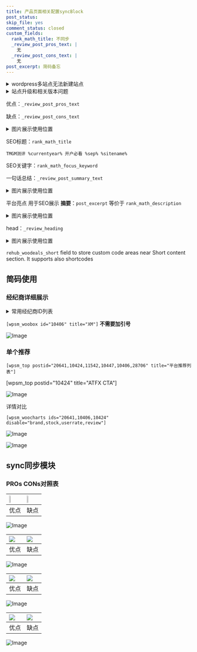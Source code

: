 ```yaml
---
title: 产品页面相关配置syncBlock
post_status: 
skip_file: yes
comment_status: closed
custom_fields:
  rank_math_title: 不同步
  _review_post_pros_text: |
    无
  _review_post_cons_text: |
    无
post_excerpt: 简码备忘
---
```

<details><summary>wordpress多站点无法新建站点</summary>

<li>和报错需要清理cookies一样的原因</li>
<li>wp-config.php里面<code>define( 'SUBDOMAIN_INSTALL', false );//子域名安装</code></li>
<li>新建子站点是用<code>define( 'SUBDOMAIN_INSTALL', true);//子域名安装</code> 完成以后，改成<code>false</code></li>
</details>

<details><summary>站点升级和相关版本问题</summary>

<p>wordpress：5.9.9
woocommerce：7.5.1
出现问题的地方：主题选项里面>><strong>Product layout >>compact style</strong></p>
<p>如何出现没有用过的字段 导致无法保存。先导出配置 然后进行修改，后面再次恢复即可。</p>
<p>出现部分字段无法显示时，需要返回默认布局后，对产品进行保存就好了。</p>
<p></p>
</details>

优点：`_review_post_pros_text`

缺点：`_review_post_cons_text`

<details><summary>图片展示使用位置</summary>

<img src="https://prod-files-secure.s3.us-west-2.amazonaws.com/39ed1227-6d7d-4570-be36-9ccd4a2c4241/f51d3d83-55d4-4bdf-9604-f37ec77ab556/Untitled.png?X-Amz-Algorithm=AWS4-HMAC-SHA256&X-Amz-Content-Sha256=UNSIGNED-PAYLOAD&X-Amz-Credential=ASIAZI2LB4667IEYSNM2%2F20250319%2Fus-west-2%2Fs3%2Faws4_request&X-Amz-Date=20250319T105517Z&X-Amz-Expires=3600&X-Amz-Security-Token=IQoJb3JpZ2luX2VjEBsaCXVzLXdlc3QtMiJIMEYCIQDxRY5eUiuR33eDLkjREKHP58O%2Bxu1E3zOwxRpf2GD3ngIhANx%2BZIWzrbGgqGNLXEBsKizX1zp7XL7SCPQ8K4zdxEQbKv8DCHQQABoMNjM3NDIzMTgzODA1IgxexhO8BUZK2tRNahIq3AOePwpks71I4vjRk08PdrAQUpeUxqWny%2Be6ihnbqRdmF0h0ioA%2B5sC%2FtxqBaa024VPFpN636sJ8na4R82I9LRjXSxs1odSHCCSSrJ6tNaRqf7lGgv89xhD9ZJiZjpsiNZ1rqHFVcV93Q2r2g5VRISgFZcPZWxKoqh24SApD13I2Cq5KwTm0kdh21itwU0JhtZ%2FmB6n%2FpvjgegwHK5oSbCY9bXdWz4zUFHvlSC0PY2%2BJDLlhbobCidsbEwaj78T0qOikziUb6ru3hjUsi6q31KdJAbK8epEUB8Fk0VhfgVzXYMe9D3O9LnymsZ32Apx3JCPT3CwVL52WG3iDQoVQBM5c8Ny2wmXj%2BzT64Qhnu%2FJwp6%2FbTRtuOxlqcPGjIxbeTBIGC9m73SUNnJK421KcNB9NZflHOHPZKCdHZ5TndrtkuSx5AI%2Fyxb85aaxxUt1O%2B%2F3htK3h45KYISktp69eJoz6xrGHEqqQIOlHVwSWDAjX2W1xy51Uq5AywTqNFKB1OJg7X3HSBuE9BdE%2FtkxCUiwxP7nzTmWt%2FalqVoAPG%2FrWqX3af1puN4yWVPRyyEjofY4Ah2tWNwl3pVf1zSxkirXRd4j7n7nFDQkhHmbsNPGY97ACfWT5l1rz9eceRjDFv%2Bq%2BBjqkAZEN6wLi7BSa5VONy%2FrU7FKncddbLundjItoKaGeRUmunqHJveNtVVsj239gMHrASoRWY7XqHnm3ymFfyEXAw8bqVxxx8gsCgnXUL%2FOEAfboc6pbQzMC9a6QqDH%2BAJkSXq11Ev0vhI4kdU%2BoVdyedsl2onorq%2BNyhso7D9uRKuNuMCAqSW4uJR5UwqnVnUVifnpSs6mqP8QJl7dFlEAIFWQIcLAM&X-Amz-Signature=169fe235e2e6a38b3acf29bf84ab91a984a140688295ecae61d8608864f55eec&X-Amz-SignedHeaders=host&x-id=GetObject" alt="Image">
</details>

SEO标题：`rank_math_title`

`TMGM测评 %currentyear% 开户必看 %sep% %sitename%`

SEO关键字：`rank_math_focus_keyword`

一句话总结：`_review_post_summary_text`

<details><summary>图片展示使用位置</summary>

<img src="https://prod-files-secure.s3.us-west-2.amazonaws.com/39ed1227-6d7d-4570-be36-9ccd4a2c4241/4b96a922-296c-4f4e-8630-d1c870cbce01/Untitled.png?X-Amz-Algorithm=AWS4-HMAC-SHA256&X-Amz-Content-Sha256=UNSIGNED-PAYLOAD&X-Amz-Credential=ASIAZI2LB466TPO7Y46O%2F20250319%2Fus-west-2%2Fs3%2Faws4_request&X-Amz-Date=20250319T105517Z&X-Amz-Expires=3600&X-Amz-Security-Token=IQoJb3JpZ2luX2VjEBsaCXVzLXdlc3QtMiJGMEQCIFCYic%2BR7hWMpn%2FP1wVxruF0n%2Fc0S84WgIjePRtl%2FgXeAiAOfLl1d2j4Z%2FQUKW1uL7XVWhiPpbtdcS5ss0sr1yrfsSr%2FAwh0EAAaDDYzNzQyMzE4MzgwNSIMlFhqhq7VWCSqgLEaKtwDIpdCoqrFVfRa0aTrkOlvIc%2FtM8Zjsutxld7qfl676I10f7UW5ygqyYwX3YB8nYfQ%2F2Wzg1uQIS4htZr60h6Aa1vTR8fhWv1NWJ5wQlYWFKpVj06gWPROG9k%2BzbAs4yjjvotNfujYmHHGC99gzRyGqoacf8SjiOJi9rjOsaaNhxCtjS9xfX7MVfRjdpAGspkitx5vhjOqYgjGxKaTVI%2BEhsEagu2KNHfb44kTskCTqXHS64hpDOmabmL131X7VHIZUPPjaxODHUQPe3ZGKkS5uwwkJSP%2FZbIqImVsrgDSv9Uf3cr6ntt4CmTC5l8WjI3VynRtG7HtMDrJ%2F34S90RztJjwAmQk3Y2NPS3JqeUFo%2BCCQJKYfs0Yw7EiHl6WuS3rHrMS7bLMUz5UZQMrmPKofYVUYB%2FJss3aYIV%2FIRdzRuQq9k75l1pE2LlZewJQvWt1jm00Nig%2Bsk20HvXSBposdEnkUHuGkMSuyBbxSQJqhgIwPGrPbSTsZsuhtAZSxmzLX6R%2F4wNR5lF1%2FuJPkjio29it7vNpg9j6nsXUB4Kh%2ByVBKocISHci6FW4HGXMykPM6ylGkGQgjMKLi7qP49aBjQSWfJKSw5vuH6AheUrLF2ygITIslUuut5jmB1Uwz7%2FqvgY6pgEF%2B9QybnLYBNIfYAn0c8zaUToL5eZAOxKBxm4mWEQc4KlNNBgLKwFH5clvUwkujDpYe92icBUKzLZPczJCA6K9YyRl8OVeGJ34gTGQ%2Fo%2FgEf8AqhZGae3FLmO6WqTwA5E%2Fap0vWt3IHD0Tm2rt%2B0NQgJUIktAs903QzmwS6tGj%2FtCihTOZYqgBwlP8dS7oxHB3TPQqNVtOco0uVwD0ir5W5MqLpsVL&X-Amz-Signature=0ae6938fcba610f491be81b15df5462afc2e8f6ddd05360e484f7f1ffd654709&X-Amz-SignedHeaders=host&x-id=GetObject" alt="Image">
</details>

平台亮点 用于SEO展示 **摘要**：`post_excerpt`  等价于 `rank_math_description`

<details><summary>图片展示使用位置</summary>

<img src="https://prod-files-secure.s3.us-west-2.amazonaws.com/39ed1227-6d7d-4570-be36-9ccd4a2c4241/1ee11f63-b60a-4dfe-a7a7-d58ff23b5d88/Untitled.png?X-Amz-Algorithm=AWS4-HMAC-SHA256&X-Amz-Content-Sha256=UNSIGNED-PAYLOAD&X-Amz-Credential=ASIAZI2LB466REPYTN7M%2F20250319%2Fus-west-2%2Fs3%2Faws4_request&X-Amz-Date=20250319T105517Z&X-Amz-Expires=3600&X-Amz-Security-Token=IQoJb3JpZ2luX2VjEBsaCXVzLXdlc3QtMiJIMEYCIQDRQ%2FOW%2BfAy69TfCRxVlgjEVHGYqkFxBRQ%2BhHTCjqzyNgIhAMTLMnY0v1I4v2V0ky16l8JCBLLfwXiMzmM23oA1sX9BKv8DCHQQABoMNjM3NDIzMTgzODA1IgybXU1pg6P4yJ5vHxEq3ANnZTjiiF8%2B5s0rIp3hL%2FOmrmD0xd4ZR%2BdA5WsLrMA7iiSOdPL4h928ik5Qr7NENObT%2BvnyZ4Arwzo%2FEFXVLu464TkI38i%2BqoaZWAVHW9ImnHuDxqG5lZOwL2tC2%2BxC4DQwqzFqT2YbSMco7wdm26qRfgmSHarf%2FpoW4eYpDjawqXc2m3YY7h8MEKSxnWCNvth6Wft0OtiSWk4W8Mc6WoCpjj2qmiQ%2FsCvZ0xIEi0aAxJ%2FiJQvkbX8gzUHlBRCUMZH6QMzBrLIUhynVFYpHS5s%2Bfk4uDaQx3sfTE4jEAG8LGF4AtsqXTpYYVdbSdsCI%2F4oeJ7NnT6g07CajqJUTf7PHtGjXEOI%2BVxjfC1%2B3YpVff4toHEJwg0vTEk1vHjHLR8AvacReoz%2B1ofZhgKFlJoGy8QHq0pUdR5YfXFsvXjnZS8ZAmMiYS7scFBFPqPEkIg0fpaG079GdaQ5BkwnldmJhP4w7x8cZF3sVvZruvZBhSWIThAehnqMDOdUKGgdKV10BkdtJ%2BL7xHGlmK3vY7%2BJL1gweZPpUiFnoIgpHWQHnZfS8qCAk1srizvXlhA9SzGRGDIS7QpE3MxPDDUfysYW8S5YtSqFm6DRXFgA8OnzBkUSTz5P8ZXsyzXh5rTDSv%2Bq%2BBjqkAfFr4WbM3Bs09NZaBn%2BbmYwGhNYduJpPN85iJOkcJK9C5KvDwYs0ICB8BAuJz7KmQrvEpOKJ%2BYgP5MyjMeXI7w4pfRqIXNXMnzXHShTwF1vTKger4vVlw65ABIKRBa%2B3lLTFE29pafub%2F5ANE%2Fhb8M83IbSpImH%2B8VvxI9c5eRGXMMxHqwGy6r92OLhC2vLsFDbjM%2FdCLhFg%2BraVpDG85%2BOFzd7C&X-Amz-Signature=1b14176fceb805ee1156a36fb1b1a54cf1476f4b74ee8c26133fd5b087e8ea26&X-Amz-SignedHeaders=host&x-id=GetObject" alt="Image">
<img src="https://prod-files-secure.s3.us-west-2.amazonaws.com/39ed1227-6d7d-4570-be36-9ccd4a2c4241/ad4118b5-78d8-4fbe-801e-3b29b5d99c01/Untitled.png?X-Amz-Algorithm=AWS4-HMAC-SHA256&X-Amz-Content-Sha256=UNSIGNED-PAYLOAD&X-Amz-Credential=ASIAZI2LB466REPYTN7M%2F20250319%2Fus-west-2%2Fs3%2Faws4_request&X-Amz-Date=20250319T105517Z&X-Amz-Expires=3600&X-Amz-Security-Token=IQoJb3JpZ2luX2VjEBsaCXVzLXdlc3QtMiJIMEYCIQDRQ%2FOW%2BfAy69TfCRxVlgjEVHGYqkFxBRQ%2BhHTCjqzyNgIhAMTLMnY0v1I4v2V0ky16l8JCBLLfwXiMzmM23oA1sX9BKv8DCHQQABoMNjM3NDIzMTgzODA1IgybXU1pg6P4yJ5vHxEq3ANnZTjiiF8%2B5s0rIp3hL%2FOmrmD0xd4ZR%2BdA5WsLrMA7iiSOdPL4h928ik5Qr7NENObT%2BvnyZ4Arwzo%2FEFXVLu464TkI38i%2BqoaZWAVHW9ImnHuDxqG5lZOwL2tC2%2BxC4DQwqzFqT2YbSMco7wdm26qRfgmSHarf%2FpoW4eYpDjawqXc2m3YY7h8MEKSxnWCNvth6Wft0OtiSWk4W8Mc6WoCpjj2qmiQ%2FsCvZ0xIEi0aAxJ%2FiJQvkbX8gzUHlBRCUMZH6QMzBrLIUhynVFYpHS5s%2Bfk4uDaQx3sfTE4jEAG8LGF4AtsqXTpYYVdbSdsCI%2F4oeJ7NnT6g07CajqJUTf7PHtGjXEOI%2BVxjfC1%2B3YpVff4toHEJwg0vTEk1vHjHLR8AvacReoz%2B1ofZhgKFlJoGy8QHq0pUdR5YfXFsvXjnZS8ZAmMiYS7scFBFPqPEkIg0fpaG079GdaQ5BkwnldmJhP4w7x8cZF3sVvZruvZBhSWIThAehnqMDOdUKGgdKV10BkdtJ%2BL7xHGlmK3vY7%2BJL1gweZPpUiFnoIgpHWQHnZfS8qCAk1srizvXlhA9SzGRGDIS7QpE3MxPDDUfysYW8S5YtSqFm6DRXFgA8OnzBkUSTz5P8ZXsyzXh5rTDSv%2Bq%2BBjqkAfFr4WbM3Bs09NZaBn%2BbmYwGhNYduJpPN85iJOkcJK9C5KvDwYs0ICB8BAuJz7KmQrvEpOKJ%2BYgP5MyjMeXI7w4pfRqIXNXMnzXHShTwF1vTKger4vVlw65ABIKRBa%2B3lLTFE29pafub%2F5ANE%2Fhb8M83IbSpImH%2B8VvxI9c5eRGXMMxHqwGy6r92OLhC2vLsFDbjM%2FdCLhFg%2BraVpDG85%2BOFzd7C&X-Amz-Signature=bf5720faf77f926d9f8cb93263350c806409027f427eab960e15fd70ff213267&X-Amz-SignedHeaders=host&x-id=GetObject" alt="Image">
<img src="https://prod-files-secure.s3.us-west-2.amazonaws.com/39ed1227-6d7d-4570-be36-9ccd4a2c4241/a38cf7c9-a79c-4b64-9e94-13589fe0758b/Untitled.png?X-Amz-Algorithm=AWS4-HMAC-SHA256&X-Amz-Content-Sha256=UNSIGNED-PAYLOAD&X-Amz-Credential=ASIAZI2LB466REPYTN7M%2F20250319%2Fus-west-2%2Fs3%2Faws4_request&X-Amz-Date=20250319T105517Z&X-Amz-Expires=3600&X-Amz-Security-Token=IQoJb3JpZ2luX2VjEBsaCXVzLXdlc3QtMiJIMEYCIQDRQ%2FOW%2BfAy69TfCRxVlgjEVHGYqkFxBRQ%2BhHTCjqzyNgIhAMTLMnY0v1I4v2V0ky16l8JCBLLfwXiMzmM23oA1sX9BKv8DCHQQABoMNjM3NDIzMTgzODA1IgybXU1pg6P4yJ5vHxEq3ANnZTjiiF8%2B5s0rIp3hL%2FOmrmD0xd4ZR%2BdA5WsLrMA7iiSOdPL4h928ik5Qr7NENObT%2BvnyZ4Arwzo%2FEFXVLu464TkI38i%2BqoaZWAVHW9ImnHuDxqG5lZOwL2tC2%2BxC4DQwqzFqT2YbSMco7wdm26qRfgmSHarf%2FpoW4eYpDjawqXc2m3YY7h8MEKSxnWCNvth6Wft0OtiSWk4W8Mc6WoCpjj2qmiQ%2FsCvZ0xIEi0aAxJ%2FiJQvkbX8gzUHlBRCUMZH6QMzBrLIUhynVFYpHS5s%2Bfk4uDaQx3sfTE4jEAG8LGF4AtsqXTpYYVdbSdsCI%2F4oeJ7NnT6g07CajqJUTf7PHtGjXEOI%2BVxjfC1%2B3YpVff4toHEJwg0vTEk1vHjHLR8AvacReoz%2B1ofZhgKFlJoGy8QHq0pUdR5YfXFsvXjnZS8ZAmMiYS7scFBFPqPEkIg0fpaG079GdaQ5BkwnldmJhP4w7x8cZF3sVvZruvZBhSWIThAehnqMDOdUKGgdKV10BkdtJ%2BL7xHGlmK3vY7%2BJL1gweZPpUiFnoIgpHWQHnZfS8qCAk1srizvXlhA9SzGRGDIS7QpE3MxPDDUfysYW8S5YtSqFm6DRXFgA8OnzBkUSTz5P8ZXsyzXh5rTDSv%2Bq%2BBjqkAfFr4WbM3Bs09NZaBn%2BbmYwGhNYduJpPN85iJOkcJK9C5KvDwYs0ICB8BAuJz7KmQrvEpOKJ%2BYgP5MyjMeXI7w4pfRqIXNXMnzXHShTwF1vTKger4vVlw65ABIKRBa%2B3lLTFE29pafub%2F5ANE%2Fhb8M83IbSpImH%2B8VvxI9c5eRGXMMxHqwGy6r92OLhC2vLsFDbjM%2FdCLhFg%2BraVpDG85%2BOFzd7C&X-Amz-Signature=3a574cb3bef86bc89e96267607e0077221ad982575427f45c2da74252d12e755&X-Amz-SignedHeaders=host&x-id=GetObject" alt="Image">
<img src="https://prod-files-secure.s3.us-west-2.amazonaws.com/39ed1227-6d7d-4570-be36-9ccd4a2c4241/7da6fc1e-d2ac-42ae-8c75-cb5749aa18f6/Untitled.png?X-Amz-Algorithm=AWS4-HMAC-SHA256&X-Amz-Content-Sha256=UNSIGNED-PAYLOAD&X-Amz-Credential=ASIAZI2LB466REPYTN7M%2F20250319%2Fus-west-2%2Fs3%2Faws4_request&X-Amz-Date=20250319T105517Z&X-Amz-Expires=3600&X-Amz-Security-Token=IQoJb3JpZ2luX2VjEBsaCXVzLXdlc3QtMiJIMEYCIQDRQ%2FOW%2BfAy69TfCRxVlgjEVHGYqkFxBRQ%2BhHTCjqzyNgIhAMTLMnY0v1I4v2V0ky16l8JCBLLfwXiMzmM23oA1sX9BKv8DCHQQABoMNjM3NDIzMTgzODA1IgybXU1pg6P4yJ5vHxEq3ANnZTjiiF8%2B5s0rIp3hL%2FOmrmD0xd4ZR%2BdA5WsLrMA7iiSOdPL4h928ik5Qr7NENObT%2BvnyZ4Arwzo%2FEFXVLu464TkI38i%2BqoaZWAVHW9ImnHuDxqG5lZOwL2tC2%2BxC4DQwqzFqT2YbSMco7wdm26qRfgmSHarf%2FpoW4eYpDjawqXc2m3YY7h8MEKSxnWCNvth6Wft0OtiSWk4W8Mc6WoCpjj2qmiQ%2FsCvZ0xIEi0aAxJ%2FiJQvkbX8gzUHlBRCUMZH6QMzBrLIUhynVFYpHS5s%2Bfk4uDaQx3sfTE4jEAG8LGF4AtsqXTpYYVdbSdsCI%2F4oeJ7NnT6g07CajqJUTf7PHtGjXEOI%2BVxjfC1%2B3YpVff4toHEJwg0vTEk1vHjHLR8AvacReoz%2B1ofZhgKFlJoGy8QHq0pUdR5YfXFsvXjnZS8ZAmMiYS7scFBFPqPEkIg0fpaG079GdaQ5BkwnldmJhP4w7x8cZF3sVvZruvZBhSWIThAehnqMDOdUKGgdKV10BkdtJ%2BL7xHGlmK3vY7%2BJL1gweZPpUiFnoIgpHWQHnZfS8qCAk1srizvXlhA9SzGRGDIS7QpE3MxPDDUfysYW8S5YtSqFm6DRXFgA8OnzBkUSTz5P8ZXsyzXh5rTDSv%2Bq%2BBjqkAfFr4WbM3Bs09NZaBn%2BbmYwGhNYduJpPN85iJOkcJK9C5KvDwYs0ICB8BAuJz7KmQrvEpOKJ%2BYgP5MyjMeXI7w4pfRqIXNXMnzXHShTwF1vTKger4vVlw65ABIKRBa%2B3lLTFE29pafub%2F5ANE%2Fhb8M83IbSpImH%2B8VvxI9c5eRGXMMxHqwGy6r92OLhC2vLsFDbjM%2FdCLhFg%2BraVpDG85%2BOFzd7C&X-Amz-Signature=c8452105dcf53e4b4841ef327f79e0debcb832597f6449c6d65712d3179546c1&X-Amz-SignedHeaders=host&x-id=GetObject" alt="Image">
<img src="https://prod-files-secure.s3.us-west-2.amazonaws.com/39ed1227-6d7d-4570-be36-9ccd4a2c4241/7e97f40a-eaee-47f5-b2f9-475f96808fa7/Untitled.png?X-Amz-Algorithm=AWS4-HMAC-SHA256&X-Amz-Content-Sha256=UNSIGNED-PAYLOAD&X-Amz-Credential=ASIAZI2LB466REPYTN7M%2F20250319%2Fus-west-2%2Fs3%2Faws4_request&X-Amz-Date=20250319T105517Z&X-Amz-Expires=3600&X-Amz-Security-Token=IQoJb3JpZ2luX2VjEBsaCXVzLXdlc3QtMiJIMEYCIQDRQ%2FOW%2BfAy69TfCRxVlgjEVHGYqkFxBRQ%2BhHTCjqzyNgIhAMTLMnY0v1I4v2V0ky16l8JCBLLfwXiMzmM23oA1sX9BKv8DCHQQABoMNjM3NDIzMTgzODA1IgybXU1pg6P4yJ5vHxEq3ANnZTjiiF8%2B5s0rIp3hL%2FOmrmD0xd4ZR%2BdA5WsLrMA7iiSOdPL4h928ik5Qr7NENObT%2BvnyZ4Arwzo%2FEFXVLu464TkI38i%2BqoaZWAVHW9ImnHuDxqG5lZOwL2tC2%2BxC4DQwqzFqT2YbSMco7wdm26qRfgmSHarf%2FpoW4eYpDjawqXc2m3YY7h8MEKSxnWCNvth6Wft0OtiSWk4W8Mc6WoCpjj2qmiQ%2FsCvZ0xIEi0aAxJ%2FiJQvkbX8gzUHlBRCUMZH6QMzBrLIUhynVFYpHS5s%2Bfk4uDaQx3sfTE4jEAG8LGF4AtsqXTpYYVdbSdsCI%2F4oeJ7NnT6g07CajqJUTf7PHtGjXEOI%2BVxjfC1%2B3YpVff4toHEJwg0vTEk1vHjHLR8AvacReoz%2B1ofZhgKFlJoGy8QHq0pUdR5YfXFsvXjnZS8ZAmMiYS7scFBFPqPEkIg0fpaG079GdaQ5BkwnldmJhP4w7x8cZF3sVvZruvZBhSWIThAehnqMDOdUKGgdKV10BkdtJ%2BL7xHGlmK3vY7%2BJL1gweZPpUiFnoIgpHWQHnZfS8qCAk1srizvXlhA9SzGRGDIS7QpE3MxPDDUfysYW8S5YtSqFm6DRXFgA8OnzBkUSTz5P8ZXsyzXh5rTDSv%2Bq%2BBjqkAfFr4WbM3Bs09NZaBn%2BbmYwGhNYduJpPN85iJOkcJK9C5KvDwYs0ICB8BAuJz7KmQrvEpOKJ%2BYgP5MyjMeXI7w4pfRqIXNXMnzXHShTwF1vTKger4vVlw65ABIKRBa%2B3lLTFE29pafub%2F5ANE%2Fhb8M83IbSpImH%2B8VvxI9c5eRGXMMxHqwGy6r92OLhC2vLsFDbjM%2FdCLhFg%2BraVpDG85%2BOFzd7C&X-Amz-Signature=6cbf551cefa0b6b17b7825ce6a2da14da9092d3512189ea5fa09229d334e2881&X-Amz-SignedHeaders=host&x-id=GetObject" alt="Image">
</details>

head：`_review_heading`

<details><summary>图片展示使用位置</summary>

<img src="https://prod-files-secure.s3.us-west-2.amazonaws.com/39ed1227-6d7d-4570-be36-9ccd4a2c4241/3a4650ad-9887-415c-889a-edd51fa54f27/Untitled.png?X-Amz-Algorithm=AWS4-HMAC-SHA256&X-Amz-Content-Sha256=UNSIGNED-PAYLOAD&X-Amz-Credential=ASIAZI2LB4662CIYIJLW%2F20250319%2Fus-west-2%2Fs3%2Faws4_request&X-Amz-Date=20250319T105519Z&X-Amz-Expires=3600&X-Amz-Security-Token=IQoJb3JpZ2luX2VjEBsaCXVzLXdlc3QtMiJHMEUCIH82OvgreCGOvIZ0Lx3ovWKhOotUxOHPDTOnEYWgDFZaAiEAnGnjaXzkUetFIcjQwiCdBlId4B0rQzp8yBeIfOLHbzAq%2FwMIdBAAGgw2Mzc0MjMxODM4MDUiDHv5gLtXn3JuJm5XKyrcA2V1E9O%2FafC92XgQ1%2BGwkWgaZ%2FaWiDeXC0uXJ%2FmzIr4MQagK0itjSFWJeuEFEGvHYzbk8t4byNHCzwHjhF3q3o%2BWLOMXdRnOs53Ozwu94YlSB79uwqAHFcXShEGdKYsHyD7n5H3lHTxi7KkFVIoffvz2r4gBz54xsm38vMmzE9tn3LIqIJAtCVYqaOxIT9CIee%2BTPJtEHq7edtV5VNymIAehmJVoGxBK0nIefNwg5HbfVg0RM%2FsDxVhfSzlkNZzKsNMi%2BGXArA8OcStg%2BnPiZFFgw4RTefM9S3Ao6Xk0TpQNKBWI7t10jH%2BdjwJqINLwUkJeOLILKCmgfbuswEF3pKuZU78IZhqsuVqHFbt4C7ujw%2FQJq3%2BPTXIOzdN1Rd1zYqA2oVdqgGF1vj8MkvQUVjb9M1lFKl525YTiDETgupUGcSYQsKqB7iGuweLUlflk%2BXX6DDHrfSe4Waa8fGUI21KEa05QLkTeso01vdg1nDxNLAnKB%2FEtmB06BQne8q4kUykUCTA%2BPYFQ0gcU9kYDAe2JSBPmTBn0F4HnmxmmMty%2Bm8SNwHwDaAMNwX2GqNIgfiPP6bRXtHFUntYyrvoKm4cR5wZ%2BZcmDRo1FHrgPWRLnzpDm%2BSQgq6cEi5GqMJbA6r4GOqUB1okgslr%2F9CPgUuo6Vd9%2Ffw9mLKs8xQ6lNK06SDKbDrlgH4jFz%2FFPrvO6KuOTYZ44oABJ2IgfiXJH8plLW%2B%2FC8jh5h0Yt%2BKGi7MEt4j7ipYpOYYPH%2Bm1qwkmSv%2Bv1i3zJRn7V8a%2BUWtEkRPr96y%2Bra1WfDpqQMc7EjflBxxD1FKyyazddI3rLagdShmJWT7kl2dxGpbqvKpmhSl5pEkpP3ezW8ngQ&X-Amz-Signature=4c0039e36708de4062353c8721a0b91a020cfdfdc4a827cf990528777443a69a&X-Amz-SignedHeaders=host&x-id=GetObject" alt="Image">
</details>

`rehub_woodeals_short`	field to store custom code areas near Short content section. It supports also shortcodes



## 简码使用

### 经纪商详细展示

<details><summary>常用经纪商ID列表</summary>

<pre><code class="php">嘉盛 ===> 20641  [wpsm_woobox id="20641" title="嘉盛"]
易信easymarkets ===> 11542  [wpsm_woobox id="11542" title="易信easymarkets"]
ATFX外汇 ===> 10424  [wpsm_woobox id="10424" title="ATFX"]
XM ===> 10406  [wpsm_woobox id="10406" title="XM"]
TMGM ===> 29622  [wpsm_woobox id="29622" title="TMGM"]
HYCM ===> 10447  [wpsm_woobox id="10447" title="HYCM"]
fpmarkets澳福外汇 ===> 20639  [wpsm_woobox id="20639" title="fpmarkets澳福外汇"]</code></pre>
</details>

`[wpsm_woobox id="10406" title="XM"]` **不需要加引号**

![Image](https://prod-files-secure.s3.us-west-2.amazonaws.com/39ed1227-6d7d-4570-be36-9ccd4a2c4241/4f898f9d-0fa7-4e43-acd3-ac6bc7be575a/Untitled.png?X-Amz-Algorithm=AWS4-HMAC-SHA256&X-Amz-Content-Sha256=UNSIGNED-PAYLOAD&X-Amz-Credential=ASIAZI2LB466YCAJ7MOK%2F20250319%2Fus-west-2%2Fs3%2Faws4_request&X-Amz-Date=20250319T105516Z&X-Amz-Expires=3600&X-Amz-Security-Token=IQoJb3JpZ2luX2VjEBsaCXVzLXdlc3QtMiJHMEUCIQCENekbfmRXDx4H%2BHbe4%2FEA4l9kkDoDOgNBcGnPMLWLEAIgQZksp%2FveaaPuEbnEyM3sf8cyPfccaD6NXsZ0bL3OImsq%2FwMIdBAAGgw2Mzc0MjMxODM4MDUiDASOZqoAR3ZiOrSDUSrcA85RNPKq90Zhyd7peilcbLfH%2BrTUNEMdbA11MTS0Jcvy08oIgoEzk4ogXTjsPRsYGdBPdGYYGfxS58PAvazxt%2B5mz7DjyXjJFJNpUKI1QhSyRu1m7JryeNbQzZsCfGhqwZy6QKcQZIkHcNfGF9qeNzgqa%2FafVMTxW8gTgwHFwOJOf8sZcghvG0dKR%2BM2epcQkp4Rl21g5EGoREC0xRtiWENe021GJmzoeW%2F5pIVbhK1PQGsYsebQrxtQoLzJ4lZI9L0Y2JfZ4z9sXCKhUobCWyZY8FBMIwfLNVllKjadcNwqtH%2FTgLBfJTvWKPI83ru8QSQFgLZ029LCtb5HvWvIU%2FJpHWVWCZcYMIDN7miaJjWrSOa%2BV%2FjrzV5Oyza7HHJ1TvBrIbTVvnJl%2BCCtuyiB5wa3M22iJAqRkotohIfwGhLRk6juvCc4LGCCSWndNNn7D43zGz4ZxLn5G1lYTj71PSlDoslOAKf3ebyP%2BkdX3FZ5YqkyPUXnS19XhiGkUni3AmEHE71YFMdW7h4ez3SCo5tmhuQO6HChQJ74852WqK%2FUuLsgjmA8JC%2BSMJCyx99pcrpMfHz1ICcG2NU1VMPgkdrnDnuq4yNOMy7AMdT8Rrq6CFX6JxhcdNpAV6fdMJa%2F6r4GOqUBZyf9c2Y1QV8%2FzAUvCmcsTKSzqwuFxt5fCQhb83VO9nMcsYUVIhRk7zx5rz2IO9Yil4eZqVrMN6JaYqbZtvbWml3iD29iR%2BgqTG55tdvF5tjVdzRnNgqe2pT5ZMnv52NpxtA3xe0SKHKbDebDnlrI%2F4ur86M2rk6tunT675D2AXGyQDBQmOGKPIOCAb0uFY9usErdPEILxD9ol8z5UqCrCxE0Z%2Fer&X-Amz-Signature=73d5b214dabea8bf5a0fddc08141fa5c7675d154fcee1415248b3044803851c6&X-Amz-SignedHeaders=host&x-id=GetObject)

### 单个推荐
`[wpsm_top postid="20641,10424,11542,10447,10406,28706" title="平台推荐列表"]`

[wpsm_top postid="10424" title="ATFX CTA"]

![Image](https://prod-files-secure.s3.us-west-2.amazonaws.com/39ed1227-6d7d-4570-be36-9ccd4a2c4241/5ac620dc-51a8-48b6-b55d-91f47299193c/Untitled.png?X-Amz-Algorithm=AWS4-HMAC-SHA256&X-Amz-Content-Sha256=UNSIGNED-PAYLOAD&X-Amz-Credential=ASIAZI2LB466YCAJ7MOK%2F20250319%2Fus-west-2%2Fs3%2Faws4_request&X-Amz-Date=20250319T105516Z&X-Amz-Expires=3600&X-Amz-Security-Token=IQoJb3JpZ2luX2VjEBsaCXVzLXdlc3QtMiJHMEUCIQCENekbfmRXDx4H%2BHbe4%2FEA4l9kkDoDOgNBcGnPMLWLEAIgQZksp%2FveaaPuEbnEyM3sf8cyPfccaD6NXsZ0bL3OImsq%2FwMIdBAAGgw2Mzc0MjMxODM4MDUiDASOZqoAR3ZiOrSDUSrcA85RNPKq90Zhyd7peilcbLfH%2BrTUNEMdbA11MTS0Jcvy08oIgoEzk4ogXTjsPRsYGdBPdGYYGfxS58PAvazxt%2B5mz7DjyXjJFJNpUKI1QhSyRu1m7JryeNbQzZsCfGhqwZy6QKcQZIkHcNfGF9qeNzgqa%2FafVMTxW8gTgwHFwOJOf8sZcghvG0dKR%2BM2epcQkp4Rl21g5EGoREC0xRtiWENe021GJmzoeW%2F5pIVbhK1PQGsYsebQrxtQoLzJ4lZI9L0Y2JfZ4z9sXCKhUobCWyZY8FBMIwfLNVllKjadcNwqtH%2FTgLBfJTvWKPI83ru8QSQFgLZ029LCtb5HvWvIU%2FJpHWVWCZcYMIDN7miaJjWrSOa%2BV%2FjrzV5Oyza7HHJ1TvBrIbTVvnJl%2BCCtuyiB5wa3M22iJAqRkotohIfwGhLRk6juvCc4LGCCSWndNNn7D43zGz4ZxLn5G1lYTj71PSlDoslOAKf3ebyP%2BkdX3FZ5YqkyPUXnS19XhiGkUni3AmEHE71YFMdW7h4ez3SCo5tmhuQO6HChQJ74852WqK%2FUuLsgjmA8JC%2BSMJCyx99pcrpMfHz1ICcG2NU1VMPgkdrnDnuq4yNOMy7AMdT8Rrq6CFX6JxhcdNpAV6fdMJa%2F6r4GOqUBZyf9c2Y1QV8%2FzAUvCmcsTKSzqwuFxt5fCQhb83VO9nMcsYUVIhRk7zx5rz2IO9Yil4eZqVrMN6JaYqbZtvbWml3iD29iR%2BgqTG55tdvF5tjVdzRnNgqe2pT5ZMnv52NpxtA3xe0SKHKbDebDnlrI%2F4ur86M2rk6tunT675D2AXGyQDBQmOGKPIOCAb0uFY9usErdPEILxD9ol8z5UqCrCxE0Z%2Fer&X-Amz-Signature=3bcff4e9bb18ac4a0b058a1216dab4442b51c98b919954e6516361a1876498a4&X-Amz-SignedHeaders=host&x-id=GetObject)

详情对比

`[wpsm_woocharts ids="20641,10406,10424" disable="brand,stock,userrate,review"]`

![Image](https://prod-files-secure.s3.us-west-2.amazonaws.com/39ed1227-6d7d-4570-be36-9ccd4a2c4241/bf3ba45f-b9f3-4295-8aef-b4a495fd25f4/Untitled.png?X-Amz-Algorithm=AWS4-HMAC-SHA256&X-Amz-Content-Sha256=UNSIGNED-PAYLOAD&X-Amz-Credential=ASIAZI2LB466YCAJ7MOK%2F20250319%2Fus-west-2%2Fs3%2Faws4_request&X-Amz-Date=20250319T105516Z&X-Amz-Expires=3600&X-Amz-Security-Token=IQoJb3JpZ2luX2VjEBsaCXVzLXdlc3QtMiJHMEUCIQCENekbfmRXDx4H%2BHbe4%2FEA4l9kkDoDOgNBcGnPMLWLEAIgQZksp%2FveaaPuEbnEyM3sf8cyPfccaD6NXsZ0bL3OImsq%2FwMIdBAAGgw2Mzc0MjMxODM4MDUiDASOZqoAR3ZiOrSDUSrcA85RNPKq90Zhyd7peilcbLfH%2BrTUNEMdbA11MTS0Jcvy08oIgoEzk4ogXTjsPRsYGdBPdGYYGfxS58PAvazxt%2B5mz7DjyXjJFJNpUKI1QhSyRu1m7JryeNbQzZsCfGhqwZy6QKcQZIkHcNfGF9qeNzgqa%2FafVMTxW8gTgwHFwOJOf8sZcghvG0dKR%2BM2epcQkp4Rl21g5EGoREC0xRtiWENe021GJmzoeW%2F5pIVbhK1PQGsYsebQrxtQoLzJ4lZI9L0Y2JfZ4z9sXCKhUobCWyZY8FBMIwfLNVllKjadcNwqtH%2FTgLBfJTvWKPI83ru8QSQFgLZ029LCtb5HvWvIU%2FJpHWVWCZcYMIDN7miaJjWrSOa%2BV%2FjrzV5Oyza7HHJ1TvBrIbTVvnJl%2BCCtuyiB5wa3M22iJAqRkotohIfwGhLRk6juvCc4LGCCSWndNNn7D43zGz4ZxLn5G1lYTj71PSlDoslOAKf3ebyP%2BkdX3FZ5YqkyPUXnS19XhiGkUni3AmEHE71YFMdW7h4ez3SCo5tmhuQO6HChQJ74852WqK%2FUuLsgjmA8JC%2BSMJCyx99pcrpMfHz1ICcG2NU1VMPgkdrnDnuq4yNOMy7AMdT8Rrq6CFX6JxhcdNpAV6fdMJa%2F6r4GOqUBZyf9c2Y1QV8%2FzAUvCmcsTKSzqwuFxt5fCQhb83VO9nMcsYUVIhRk7zx5rz2IO9Yil4eZqVrMN6JaYqbZtvbWml3iD29iR%2BgqTG55tdvF5tjVdzRnNgqe2pT5ZMnv52NpxtA3xe0SKHKbDebDnlrI%2F4ur86M2rk6tunT675D2AXGyQDBQmOGKPIOCAb0uFY9usErdPEILxD9ol8z5UqCrCxE0Z%2Fer&X-Amz-Signature=95715b331ac9dcbf094e6a4eea63dc4bca52dfe5cbc4b91592e2fc2ab3386c7b&X-Amz-SignedHeaders=host&x-id=GetObject)

![Image](https://prod-files-secure.s3.us-west-2.amazonaws.com/39ed1227-6d7d-4570-be36-9ccd4a2c4241/30bc56ef-f383-4b48-9768-2ebc9e436ec0/Untitled.png?X-Amz-Algorithm=AWS4-HMAC-SHA256&X-Amz-Content-Sha256=UNSIGNED-PAYLOAD&X-Amz-Credential=ASIAZI2LB466YCAJ7MOK%2F20250319%2Fus-west-2%2Fs3%2Faws4_request&X-Amz-Date=20250319T105516Z&X-Amz-Expires=3600&X-Amz-Security-Token=IQoJb3JpZ2luX2VjEBsaCXVzLXdlc3QtMiJHMEUCIQCENekbfmRXDx4H%2BHbe4%2FEA4l9kkDoDOgNBcGnPMLWLEAIgQZksp%2FveaaPuEbnEyM3sf8cyPfccaD6NXsZ0bL3OImsq%2FwMIdBAAGgw2Mzc0MjMxODM4MDUiDASOZqoAR3ZiOrSDUSrcA85RNPKq90Zhyd7peilcbLfH%2BrTUNEMdbA11MTS0Jcvy08oIgoEzk4ogXTjsPRsYGdBPdGYYGfxS58PAvazxt%2B5mz7DjyXjJFJNpUKI1QhSyRu1m7JryeNbQzZsCfGhqwZy6QKcQZIkHcNfGF9qeNzgqa%2FafVMTxW8gTgwHFwOJOf8sZcghvG0dKR%2BM2epcQkp4Rl21g5EGoREC0xRtiWENe021GJmzoeW%2F5pIVbhK1PQGsYsebQrxtQoLzJ4lZI9L0Y2JfZ4z9sXCKhUobCWyZY8FBMIwfLNVllKjadcNwqtH%2FTgLBfJTvWKPI83ru8QSQFgLZ029LCtb5HvWvIU%2FJpHWVWCZcYMIDN7miaJjWrSOa%2BV%2FjrzV5Oyza7HHJ1TvBrIbTVvnJl%2BCCtuyiB5wa3M22iJAqRkotohIfwGhLRk6juvCc4LGCCSWndNNn7D43zGz4ZxLn5G1lYTj71PSlDoslOAKf3ebyP%2BkdX3FZ5YqkyPUXnS19XhiGkUni3AmEHE71YFMdW7h4ez3SCo5tmhuQO6HChQJ74852WqK%2FUuLsgjmA8JC%2BSMJCyx99pcrpMfHz1ICcG2NU1VMPgkdrnDnuq4yNOMy7AMdT8Rrq6CFX6JxhcdNpAV6fdMJa%2F6r4GOqUBZyf9c2Y1QV8%2FzAUvCmcsTKSzqwuFxt5fCQhb83VO9nMcsYUVIhRk7zx5rz2IO9Yil4eZqVrMN6JaYqbZtvbWml3iD29iR%2BgqTG55tdvF5tjVdzRnNgqe2pT5ZMnv52NpxtA3xe0SKHKbDebDnlrI%2F4ur86M2rk6tunT675D2AXGyQDBQmOGKPIOCAb0uFY9usErdPEILxD9ol8z5UqCrCxE0Z%2Fer&X-Amz-Signature=a289fee98d1a9918a16553dd2b9395d8e4c48e0460806ede177625e785105330&X-Amz-SignedHeaders=host&x-id=GetObject)

## sync同步模块

### PROs CONs对照表

| <img src="https://cdn.ifttt.fun/gh/jarlin8/OSS@main/icons/customize/pros.svg" height="auto" width="37.3%"> | <img src="https://cdn.ifttt.fun/gh/jarlin8/OSS@main/icons/customize/cons.svg" height="auto" width="28.8%"> |
| :--- | :--- |
| 优点 | 缺点 |

![Image](https://prod-files-secure.s3.us-west-2.amazonaws.com/39ed1227-6d7d-4570-be36-9ccd4a2c4241/8742b755-dfb5-4004-9a5f-d6e561664bd8/Untitled.png?X-Amz-Algorithm=AWS4-HMAC-SHA256&X-Amz-Content-Sha256=UNSIGNED-PAYLOAD&X-Amz-Credential=ASIAZI2LB466YCAJ7MOK%2F20250319%2Fus-west-2%2Fs3%2Faws4_request&X-Amz-Date=20250319T105516Z&X-Amz-Expires=3600&X-Amz-Security-Token=IQoJb3JpZ2luX2VjEBsaCXVzLXdlc3QtMiJHMEUCIQCENekbfmRXDx4H%2BHbe4%2FEA4l9kkDoDOgNBcGnPMLWLEAIgQZksp%2FveaaPuEbnEyM3sf8cyPfccaD6NXsZ0bL3OImsq%2FwMIdBAAGgw2Mzc0MjMxODM4MDUiDASOZqoAR3ZiOrSDUSrcA85RNPKq90Zhyd7peilcbLfH%2BrTUNEMdbA11MTS0Jcvy08oIgoEzk4ogXTjsPRsYGdBPdGYYGfxS58PAvazxt%2B5mz7DjyXjJFJNpUKI1QhSyRu1m7JryeNbQzZsCfGhqwZy6QKcQZIkHcNfGF9qeNzgqa%2FafVMTxW8gTgwHFwOJOf8sZcghvG0dKR%2BM2epcQkp4Rl21g5EGoREC0xRtiWENe021GJmzoeW%2F5pIVbhK1PQGsYsebQrxtQoLzJ4lZI9L0Y2JfZ4z9sXCKhUobCWyZY8FBMIwfLNVllKjadcNwqtH%2FTgLBfJTvWKPI83ru8QSQFgLZ029LCtb5HvWvIU%2FJpHWVWCZcYMIDN7miaJjWrSOa%2BV%2FjrzV5Oyza7HHJ1TvBrIbTVvnJl%2BCCtuyiB5wa3M22iJAqRkotohIfwGhLRk6juvCc4LGCCSWndNNn7D43zGz4ZxLn5G1lYTj71PSlDoslOAKf3ebyP%2BkdX3FZ5YqkyPUXnS19XhiGkUni3AmEHE71YFMdW7h4ez3SCo5tmhuQO6HChQJ74852WqK%2FUuLsgjmA8JC%2BSMJCyx99pcrpMfHz1ICcG2NU1VMPgkdrnDnuq4yNOMy7AMdT8Rrq6CFX6JxhcdNpAV6fdMJa%2F6r4GOqUBZyf9c2Y1QV8%2FzAUvCmcsTKSzqwuFxt5fCQhb83VO9nMcsYUVIhRk7zx5rz2IO9Yil4eZqVrMN6JaYqbZtvbWml3iD29iR%2BgqTG55tdvF5tjVdzRnNgqe2pT5ZMnv52NpxtA3xe0SKHKbDebDnlrI%2F4ur86M2rk6tunT675D2AXGyQDBQmOGKPIOCAb0uFY9usErdPEILxD9ol8z5UqCrCxE0Z%2Fer&X-Amz-Signature=4770ce752744d9af35de990f73cdce2a8086a5c304eb6c1831bb4a009a0d99d6&X-Amz-SignedHeaders=host&x-id=GetObject)

| <img src="https://cdn.ifttt.fun/gh/jarlin8/OSS@main/icons/customize/pros1.svg" height="auto"> | <img src="https://cdn.ifttt.fun/gh/jarlin8/OSS@main/icons/customize/cons1.svg" height="auto"> |
| :--- | :--- |
| 优点 | 缺点 |

![Image](https://prod-files-secure.s3.us-west-2.amazonaws.com/39ed1227-6d7d-4570-be36-9ccd4a2c4241/806358f8-c9c4-4e17-bb35-c6c76a5397a5/Untitled.png?X-Amz-Algorithm=AWS4-HMAC-SHA256&X-Amz-Content-Sha256=UNSIGNED-PAYLOAD&X-Amz-Credential=ASIAZI2LB466YCAJ7MOK%2F20250319%2Fus-west-2%2Fs3%2Faws4_request&X-Amz-Date=20250319T105516Z&X-Amz-Expires=3600&X-Amz-Security-Token=IQoJb3JpZ2luX2VjEBsaCXVzLXdlc3QtMiJHMEUCIQCENekbfmRXDx4H%2BHbe4%2FEA4l9kkDoDOgNBcGnPMLWLEAIgQZksp%2FveaaPuEbnEyM3sf8cyPfccaD6NXsZ0bL3OImsq%2FwMIdBAAGgw2Mzc0MjMxODM4MDUiDASOZqoAR3ZiOrSDUSrcA85RNPKq90Zhyd7peilcbLfH%2BrTUNEMdbA11MTS0Jcvy08oIgoEzk4ogXTjsPRsYGdBPdGYYGfxS58PAvazxt%2B5mz7DjyXjJFJNpUKI1QhSyRu1m7JryeNbQzZsCfGhqwZy6QKcQZIkHcNfGF9qeNzgqa%2FafVMTxW8gTgwHFwOJOf8sZcghvG0dKR%2BM2epcQkp4Rl21g5EGoREC0xRtiWENe021GJmzoeW%2F5pIVbhK1PQGsYsebQrxtQoLzJ4lZI9L0Y2JfZ4z9sXCKhUobCWyZY8FBMIwfLNVllKjadcNwqtH%2FTgLBfJTvWKPI83ru8QSQFgLZ029LCtb5HvWvIU%2FJpHWVWCZcYMIDN7miaJjWrSOa%2BV%2FjrzV5Oyza7HHJ1TvBrIbTVvnJl%2BCCtuyiB5wa3M22iJAqRkotohIfwGhLRk6juvCc4LGCCSWndNNn7D43zGz4ZxLn5G1lYTj71PSlDoslOAKf3ebyP%2BkdX3FZ5YqkyPUXnS19XhiGkUni3AmEHE71YFMdW7h4ez3SCo5tmhuQO6HChQJ74852WqK%2FUuLsgjmA8JC%2BSMJCyx99pcrpMfHz1ICcG2NU1VMPgkdrnDnuq4yNOMy7AMdT8Rrq6CFX6JxhcdNpAV6fdMJa%2F6r4GOqUBZyf9c2Y1QV8%2FzAUvCmcsTKSzqwuFxt5fCQhb83VO9nMcsYUVIhRk7zx5rz2IO9Yil4eZqVrMN6JaYqbZtvbWml3iD29iR%2BgqTG55tdvF5tjVdzRnNgqe2pT5ZMnv52NpxtA3xe0SKHKbDebDnlrI%2F4ur86M2rk6tunT675D2AXGyQDBQmOGKPIOCAb0uFY9usErdPEILxD9ol8z5UqCrCxE0Z%2Fer&X-Amz-Signature=13f99ee1a3d2cbc241f9d8e401628de9694a76147cbc3da40c3cf1c0b9f4f9f7&X-Amz-SignedHeaders=host&x-id=GetObject)

| <img src="https://cdn.ifttt.fun/gh/jarlin8/OSS@main/icons/customize/pros2.svg" height="auto"> | <img src="https://cdn.ifttt.fun/gh/jarlin8/OSS@main/icons/customize/cons2.svg" height="auto"> |
| :--- | :--- |
| 优点 | 缺点 |

![Image](https://prod-files-secure.s3.us-west-2.amazonaws.com/39ed1227-6d7d-4570-be36-9ccd4a2c4241/a9245ec9-70dd-4005-b534-0d54315fc5f3/Untitled.png?X-Amz-Algorithm=AWS4-HMAC-SHA256&X-Amz-Content-Sha256=UNSIGNED-PAYLOAD&X-Amz-Credential=ASIAZI2LB466YCAJ7MOK%2F20250319%2Fus-west-2%2Fs3%2Faws4_request&X-Amz-Date=20250319T105516Z&X-Amz-Expires=3600&X-Amz-Security-Token=IQoJb3JpZ2luX2VjEBsaCXVzLXdlc3QtMiJHMEUCIQCENekbfmRXDx4H%2BHbe4%2FEA4l9kkDoDOgNBcGnPMLWLEAIgQZksp%2FveaaPuEbnEyM3sf8cyPfccaD6NXsZ0bL3OImsq%2FwMIdBAAGgw2Mzc0MjMxODM4MDUiDASOZqoAR3ZiOrSDUSrcA85RNPKq90Zhyd7peilcbLfH%2BrTUNEMdbA11MTS0Jcvy08oIgoEzk4ogXTjsPRsYGdBPdGYYGfxS58PAvazxt%2B5mz7DjyXjJFJNpUKI1QhSyRu1m7JryeNbQzZsCfGhqwZy6QKcQZIkHcNfGF9qeNzgqa%2FafVMTxW8gTgwHFwOJOf8sZcghvG0dKR%2BM2epcQkp4Rl21g5EGoREC0xRtiWENe021GJmzoeW%2F5pIVbhK1PQGsYsebQrxtQoLzJ4lZI9L0Y2JfZ4z9sXCKhUobCWyZY8FBMIwfLNVllKjadcNwqtH%2FTgLBfJTvWKPI83ru8QSQFgLZ029LCtb5HvWvIU%2FJpHWVWCZcYMIDN7miaJjWrSOa%2BV%2FjrzV5Oyza7HHJ1TvBrIbTVvnJl%2BCCtuyiB5wa3M22iJAqRkotohIfwGhLRk6juvCc4LGCCSWndNNn7D43zGz4ZxLn5G1lYTj71PSlDoslOAKf3ebyP%2BkdX3FZ5YqkyPUXnS19XhiGkUni3AmEHE71YFMdW7h4ez3SCo5tmhuQO6HChQJ74852WqK%2FUuLsgjmA8JC%2BSMJCyx99pcrpMfHz1ICcG2NU1VMPgkdrnDnuq4yNOMy7AMdT8Rrq6CFX6JxhcdNpAV6fdMJa%2F6r4GOqUBZyf9c2Y1QV8%2FzAUvCmcsTKSzqwuFxt5fCQhb83VO9nMcsYUVIhRk7zx5rz2IO9Yil4eZqVrMN6JaYqbZtvbWml3iD29iR%2BgqTG55tdvF5tjVdzRnNgqe2pT5ZMnv52NpxtA3xe0SKHKbDebDnlrI%2F4ur86M2rk6tunT675D2AXGyQDBQmOGKPIOCAb0uFY9usErdPEILxD9ol8z5UqCrCxE0Z%2Fer&X-Amz-Signature=dd42900e1c041d1ab7b5eef87abc988a2ced3dc72766293b91ef808347c4d05f&X-Amz-SignedHeaders=host&x-id=GetObject)

| <img src="https://cdn.ifttt.fun/gh/jarlin8/OSS@main/icons/customize/pros3.svg" height="auto"> | <img src="https://cdn.ifttt.fun/gh/jarlin8/OSS@main/icons/customize/cons3.svg" height="auto"> |
| :--- | :--- |
| 优点 | 缺点 |

![Image](https://prod-files-secure.s3.us-west-2.amazonaws.com/39ed1227-6d7d-4570-be36-9ccd4a2c4241/e1e580a2-2e5c-4780-9ff4-19c318fc2284/Untitled.png?X-Amz-Algorithm=AWS4-HMAC-SHA256&X-Amz-Content-Sha256=UNSIGNED-PAYLOAD&X-Amz-Credential=ASIAZI2LB466YCAJ7MOK%2F20250319%2Fus-west-2%2Fs3%2Faws4_request&X-Amz-Date=20250319T105516Z&X-Amz-Expires=3600&X-Amz-Security-Token=IQoJb3JpZ2luX2VjEBsaCXVzLXdlc3QtMiJHMEUCIQCENekbfmRXDx4H%2BHbe4%2FEA4l9kkDoDOgNBcGnPMLWLEAIgQZksp%2FveaaPuEbnEyM3sf8cyPfccaD6NXsZ0bL3OImsq%2FwMIdBAAGgw2Mzc0MjMxODM4MDUiDASOZqoAR3ZiOrSDUSrcA85RNPKq90Zhyd7peilcbLfH%2BrTUNEMdbA11MTS0Jcvy08oIgoEzk4ogXTjsPRsYGdBPdGYYGfxS58PAvazxt%2B5mz7DjyXjJFJNpUKI1QhSyRu1m7JryeNbQzZsCfGhqwZy6QKcQZIkHcNfGF9qeNzgqa%2FafVMTxW8gTgwHFwOJOf8sZcghvG0dKR%2BM2epcQkp4Rl21g5EGoREC0xRtiWENe021GJmzoeW%2F5pIVbhK1PQGsYsebQrxtQoLzJ4lZI9L0Y2JfZ4z9sXCKhUobCWyZY8FBMIwfLNVllKjadcNwqtH%2FTgLBfJTvWKPI83ru8QSQFgLZ029LCtb5HvWvIU%2FJpHWVWCZcYMIDN7miaJjWrSOa%2BV%2FjrzV5Oyza7HHJ1TvBrIbTVvnJl%2BCCtuyiB5wa3M22iJAqRkotohIfwGhLRk6juvCc4LGCCSWndNNn7D43zGz4ZxLn5G1lYTj71PSlDoslOAKf3ebyP%2BkdX3FZ5YqkyPUXnS19XhiGkUni3AmEHE71YFMdW7h4ez3SCo5tmhuQO6HChQJ74852WqK%2FUuLsgjmA8JC%2BSMJCyx99pcrpMfHz1ICcG2NU1VMPgkdrnDnuq4yNOMy7AMdT8Rrq6CFX6JxhcdNpAV6fdMJa%2F6r4GOqUBZyf9c2Y1QV8%2FzAUvCmcsTKSzqwuFxt5fCQhb83VO9nMcsYUVIhRk7zx5rz2IO9Yil4eZqVrMN6JaYqbZtvbWml3iD29iR%2BgqTG55tdvF5tjVdzRnNgqe2pT5ZMnv52NpxtA3xe0SKHKbDebDnlrI%2F4ur86M2rk6tunT675D2AXGyQDBQmOGKPIOCAb0uFY9usErdPEILxD9ol8z5UqCrCxE0Z%2Fer&X-Amz-Signature=05dcac39fce38f860408c1bc3742bb537dc244008df1cd8402ca689c8a1f0a0f&X-Amz-SignedHeaders=host&x-id=GetObject)